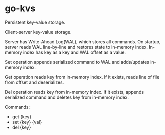 # go-kvs
Persistent key-value storage.

Client-server key-value storage.

Server has Write-Ahead Log(WAL), which stores all commands.
On startup, server reads WAL line-by-line and restores state to in-memory index.
In-memory index has key as a key and WAL offset as a value.

Set operation appends serialized command to WAL and adds/updates in-memory index.

Get operation reads key from in-memory index. If it exists, reads line of file from offset and deserializes. 

Del operation reads key from in-memory index. If it exists, appends serialized command and deletes key from in-memory index.

Commands:
- get {key}
- set {key} {val}
- del {key}